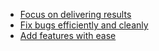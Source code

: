 * [Focus on delivering results](https://github.com/begedin/educate-yoself/blob/master/senior-software-engineer/2-focus-on-delivering-results.md)
* [Fix bugs efficiently and cleanly](https://github.com/begedin/educate-yoself/blob/master/senior-software-engineer/3-fix-bugs-efficiently-and-cleanly.md)
* [Add features with ease](https://github.com/begedin/educate-yoself/blob/master/senior-software-engineer/4-add-features-with-ease.md)
